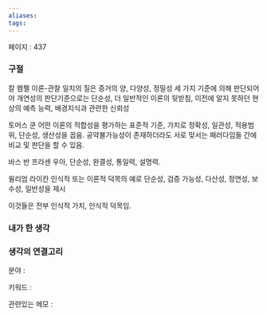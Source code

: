 ```yaml
---
aliases: 
tags:
---
```

페이지 : 437

### 구절
칼 헴펠
이론-관찰 일치의 질은 증거의 양, 다양성, 정밀성 세 가지 기준에 의해 판단되어야
개연성의 판단기준으로는 단순성, 더 일반적인 이론의 뒷받침, 이전에 알지 못하던 현상의 예측 능력, 배경지식과 관련한 신뢰성

토머스 쿤
어떤 이론의 적합성을 평가하는 표준적 기준, 가치로 정확성, 일관성, 적용범위, 단순성, 생산성을 꼽음.
공약불가능성이 존재하더라도 서로 맞서는 패러다임들 간에 비교 및 판단을 할 수 있음.

바스 반 프라센
우아, 단순성, 완결성, 통일력, 설명력.

윌리엄 라이칸
인식적 또는 이론적 덕목의 예로 단순성, 검증 가능성, 다산성, 정연성, 보수성, 일반성을 제시

이것들은 전부 인식적 가치, 인식적 덕목임.

### 내가 한 생각


### 생각의 연결고리
분야 : 

키워드 : 

관련있는 메모 : 